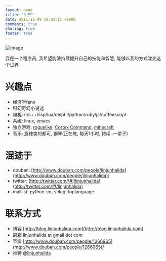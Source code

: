 ```yaml
---
layout: page
title: "关于"
date: 2011-11-09 19:02:11 +0800
comments: true
sharing: true
footer: true
---
```


![image](http://i.imgur.com/Q4sKXg3.jpg)

我是一个程序员, 我希望能够持续提升自己的技能和智慧,
能够以我的方式改变这个世界.

兴趣点
======

-   经济学fans
-   科幻奇幻小说迷
-   编程: c/c++/lisp/lua/delphi/python/ruby/js/coffeescript
-   系统: linux, emacs
-   独立游戏: [roguelike](http://en.wikipedia.org/wiki/Roguelike), [Cortex Command](http://blog.linjunhalida.com/blog/cortex_command/), [minecraft](http://blog.linjunhalida.com/blog/minecraft/)
-   音乐: 旋律类的都可, 钢琴(正在练, 每天1小时, 持续..一辈子)

混迹于
======

-   douban:
    [http://www.douban.com/people/linjunhalida](http://www.douban.com/people/linjunhalida)/
-   twitter:
    [http://twitter.com/\#!/linjunhalida](http://twitter.com/#!/linjunhalida)
-   maillist: python-cn, shlug, toplanguage

联系方式
========

-   博客 [http://blog.linjunhalida.com](http://blog.linjunhalida.com)
-   邮箱 linjunhalida at gmail dot com
-   豆瓣
    [http://www.douban.com/people/1266965](http://www.douban.com/people/1266965)/
-   推特 [@linjunhalida](http://twitter.com/linjunhalida)
